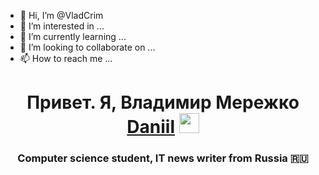 - 👋 Hi, I’m @VladCrim
- 👀 I’m interested in ...
- 🌱 I’m currently learning ...
- 💞️ I’m looking to collaborate on ...
- 📫 How to reach me ...

<h1 align="center">Привет. Я, Владимир Мережко <a href="https://daniilshat.ru/" target="_blank">Daniil</a> 
<img src="https://github.com/blackcater/blackcater/raw/main/images/Hi.gif" height="32"/></h1>
<h3 align="center">Computer science student, IT news writer from Russia 🇷🇺</h3>

<!---
VladCrim/VladCrim is a ✨ special ✨ repository because its `README.md` (this file) appears on your GitHub profile.
You can click the Preview link to take a look at your changes.
--->
